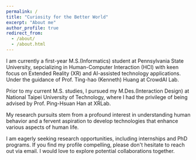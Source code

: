 ```yaml
---
permalink: /
title: "Curiosity for the Better World"
excerpt: "About me"
author_profile: true
redirect_from: 
  - /about/
  - /about.html
---
```

I am currently a first-year M.S.(Informatics) student at Pennsylvania State University, sepcializing in Human-Computer Interaction (HCI) with keen focus on Extended Reality (XR) and  AI-assisted technology applications. Under the guidance of Prof. Ting-hao (Kenneth) Huang at CrowdAI Lab. 

Prior to my current M.S. studies, I pursued my M.Des.(Interaction Design) at National Taipei University of Technology, where I had the privilege of being advised by Prof. Ping-Hsuan Han at XRLab. 

My research pursuits stem from a profound interest in understanding human behavior and a fervent aspiration to develop technologies that enhance various aspects of human life.

I am eagerly seeking research opportunities, including internships and PhD programs. If you find my profile compelling, please don't hesitate to reach out via email. I would love to explore potential collaborations together.